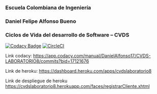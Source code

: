 ### Escuela Colombiana de Ingeniería
### Daniel Felipe Alfonso Bueno
### Ciclos de Vida del desarrollo de Software – CVDS

[![Codacy Badge](https://api.codacy.com/project/badge/Grade/381384b7766d4d0898e162797d7e200c)](https://app.codacy.com/manual/DanielAlfonso17/CVDS-LABORATORIO8?utm_source=github.com&utm_medium=referral&utm_content=DanielAlfonso17/CVDS-LABORATORIO8&utm_campaign=Badge_Grade_Dashboard)
[![CircleCI](https://circleci.com/gh/DanielAlfonso17/CVDS-LABORATORIO8.svg?style=svg)](https://circleci.com/gh/DanielAlfonso17/CVDS-Laboratorio8/)

Link codacy:
https://app.codacy.com/manual/DanielAlfonso17/CVDS-LABORATORIO8/commits?bid=17121676

Link de heroku: 
https://dashboard.heroku.com/apps/cvdslaboratorio8

Link de despliegue de heroku 
https://cvdslaboratorio8.herokuapp.com/faces/registrarCliente.xhtml
